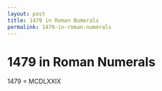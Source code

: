 ```yaml
---
layout: post
title: 1479 in Roman Numerals
permalink: 1479-in-roman-numerals
---
```


# 1479 in Roman Numerals

1479 = MCDLXXIX
